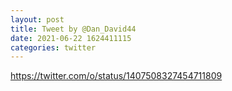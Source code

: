 ```yaml
--- 
layout: post 
title: Tweet by @Dan_David44 
date: 2021-06-22 1624411115 
categories: twitter 
--- 
```

https://twitter.com/o/status/1407508327454711809